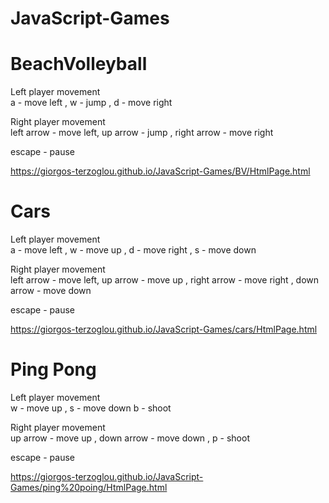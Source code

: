 # JavaScript-Games

# BeachVolleyball

Left player movement  
a - move left ,
w - jump ,
d - move right

Right player movement   
left arrow - move left,
up arrow - jump ,
right arrow - move right

escape - pause

https://giorgos-terzoglou.github.io/JavaScript-Games/BV/HtmlPage.html

# Cars

Left player movement  
a - move left ,
w - move up ,
d - move right , 
s - move down

Right player movement   
left arrow - move left,
up arrow - move up ,
right arrow - move right ,
down arrow - move down

escape - pause

https://giorgos-terzoglou.github.io/JavaScript-Games/cars/HtmlPage.html

# Ping Pong

Left player movement  
w - move up ,
s - move down
b - shoot

Right player movement   
up arrow - move up ,
down arrow - move down ,
p - shoot

escape - pause

https://giorgos-terzoglou.github.io/JavaScript-Games/ping%20poing/HtmlPage.html
